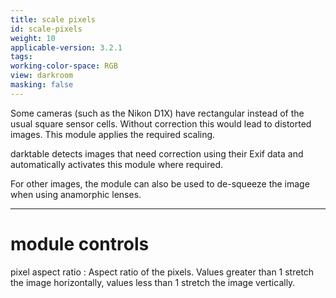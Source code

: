 ```yaml
---
title: scale pixels
id: scale-pixels
weight: 10
applicable-version: 3.2.1
tags:
working-color-space: RGB
view: darkroom
masking: false
---
```


Some cameras (such as the Nikon D1X) have rectangular instead of the usual square sensor cells. Without correction this would lead to distorted images. This module applies the required scaling.

darktable detects images that need correction using their Exif data and automatically activates this module where required.

For other images, the module can also be used to de-squeeze the image when using anamorphic lenses.

---

# module controls

pixel aspect ratio
: Aspect ratio of the pixels. Values greater than 1 stretch the image horizontally, values less than 1 stretch the image vertically.
